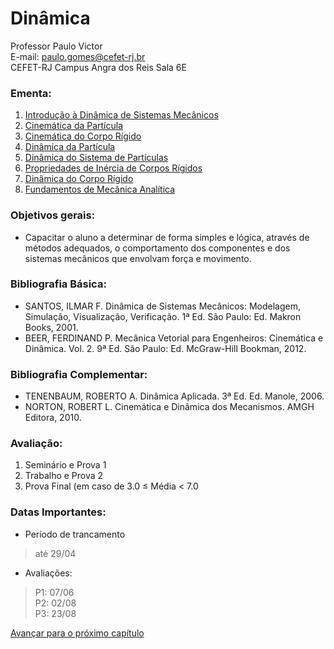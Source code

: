 # Dinâmica
Professor Paulo Victor <br>
E-mail: paulo.gomes@cefet-rj.br <br>
CEFET-RJ Campus Angra dos Reis Sala 6E


### Ementa:
1. [Introdução à Dinâmica de Sistemas Mecânicos](Din1.ipynb)
2. [Cinemática da Partícula](Din2.ipynb)
3. [Cinemática do Corpo Rígido](Din3.ipynb)
4. [Dinâmica da Partícula](Din4.ipynb)
5. [Dinâmica do Sistema de Partículas](Din5.ipynb)
6. [Propriedades de Inércia de Corpos Rígidos](Din6.ipynb)
7. [Dinâmica do Corpo Rígido](Din7.ipynb)
8. [Fundamentos de Mecânica Analítica](Din8.ipynb)

### Objetivos gerais:
* Capacitar o aluno a determinar de forma simples e lógica, através de métodos adequados, o comportamento dos componentes e dos sistemas mecânicos que envolvam força e movimento.

### Bibliografia Básica:
* SANTOS, ILMAR F. Dinâmica de Sistemas Mecânicos: Modelagem, Simulação, Visualização, Verificação.  1ª Ed. São Paulo: Ed. Makron Books, 2001.
* BEER, FERDINAND P. Mecânica Vetorial para Engenheiros: Cinemática e Dinâmica. Vol. 2. 9ª Ed. São Paulo: Ed. McGraw-Hill Bookman, 2012.

### Bibliografia Complementar:
* TENENBAUM, ROBERTO A. Dinâmica Aplicada. 3ª Ed. Ed. Manole, 2006. 
* NORTON, ROBERT L. Cinemática e Dinâmica dos Mecanismos. AMGH Editora, 2010.

### Avaliação:
1. Seminário e Prova 1
2. Trabalho e Prova 2
3. Prova Final (em caso de 3.0 $\leq$ Média $<$ 7.0


### Datas Importantes:
 * Período de trancamento
 > até 29/04


 * Avaliações:
 >P1: 07/06 <br>
 >P2: 02/08 <br>
 >P3: 23/08

[Avançar para o próximo capítulo](Din1.ipynb)
